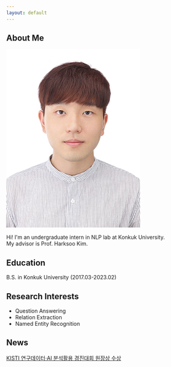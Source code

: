 ```yaml
---
layout: default
---
```


## About Me

<img class="profile-picture" src="woojin.jpeg">

Hi! I'm an undergraduate intern in NLP lab at Konkuk University.  
My advisor is Prof. Harksoo Kim.  

## Education

B.S. in Konkuk University (2017.03-2023.02)

## Research Interests

- Question Answering
- Relation Extraction
- Named Entity Recognition

## News

[KISTI 연구데이터·AI 분석활용 경진대회 원장상 수상](https://www.hellodd.com/news/articleView.html?idxno=95124)

